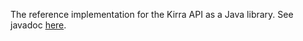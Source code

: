 The reference implementation for the Kirra API as a Java library. See javadoc [here](http://abstratt.github.io/kirra/). 
